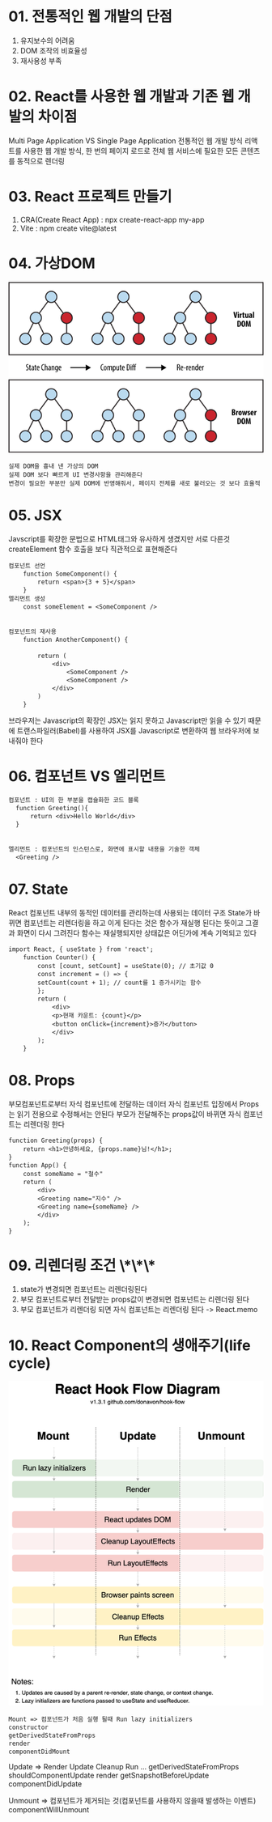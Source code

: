 <h1>01.  전통적인 웹 개발의 단점</h1>

1) 유지보수의 어려움
2) DOM 조작의 비효율성
3) 재사용성 부족

<h1>02.  React를 사용한 웹 개발과 기존 웹 개발의 차이점</h1>
    Multi Page Application VS Single Page Application
    전통적인 웹 개발 방식 리액트를 사용한 웹 개발 방식, 한 번의 페이지 로드로 전체 웹 서비스에 필요한 모든 콘텐츠를 동적으로 렌더링

<h1>03. React 프로젝트 만들기</h1>

1. CRA(Create React App) : npx create-react-app my-app
2. Vite : npm create vite@latest

<h1>04.  가상DOM</h1>

![alt text](image.png)

    실제 DOM을 흉내 낸 가상의 DOM
    실제 DOM 보다 빠르게 UI 변경사항을 관리해준다
    변경이 필요한 부분만 실제 DOM에 반영해줘서, 페이지 전체를 새로 불러오는 것 보다 효율적

<h1>05.  JSX</h1>
    Javscript를 확장한 문법으로 HTML태그와 유사하게 생겼지만 서로 다른것
    createElement 함수 호출을 보다 직관적으로 표현해준다

    컴포넌트 선언
        function SomeComponent() {
            return <span>{3 + 5}</span>
        }
    엘리먼트 생성
        const someElement = <SomeComponent />


    컴포넌트의 재사용
        function AnotherComponent() {

            return (
    	        <div>
    		        <SomeComponent />
    		        <SomeComponent />
    	        </div>
            )
        }

브라우저는 Javascript의 확장인 JSX는 읽지 못하고 Javascript만 읽을 수 있기 때문에 트랜스파일러(Babel)를 사용하여 JSX를 Javascript로 변환하여 웹 브라우저에 보내줘야 한다

<h1>06.  컴포넌트 VS 엘리먼트</h1>

    컴포넌트 : UI의 한 부분을 캡슐화한 코드 블록
      function Greeting(){
          return <div>Hello World</div>
      }
  

    엘리먼트 : 컴포넌트의 인스턴스로, 화면에 표시할 내용을 기술한 객체
      <Greeting />

<h1>07.  State</h1>
    React 컴포넌트 내부의 동적인 데이터를 관리하는데 사용되는 데이터 구조
    State가 바뀌면 컴포넌트는 리렌더링을 하고 이게 된다는 것은 함수가 재실행 된다는 뜻이고 그결과 화면이 다시 그려진다
    함수는 재실행되지만 상태값은 어딘가에 계속 기억되고 있다
    
    import React, { useState } from 'react';
        function Counter() {
            const [count, setCount] = useState(0); // 초기값 0
            const increment = () => {
            setCount(count + 1); // count를 1 증가시키는 함수
            };
            return (
                <div>
                <p>현재 카운트: {count}</p>
                <button onClick={increment}>증가</button>
                </div>
            );
        }
    

<h1>08.  Props</h1>
    부모컴포넌트로부터 자식 컴포넌트에 전달하는 데이터
    자식 컴포넌트 입장에서 Props는 읽기 전용으로 수정해서는 안된다
    부모가 전달해주는 props값이 바뀌면 자식 컴포넌트는 리렌더링 한다

    function Greeting(props) {
        return <h1>안녕하세요, {props.name}님!</h1>;
    }
    function App() {
        const someName = "철수"
        return (
            <div>
            <Greeting name="지수" />
            <Greeting name={someName} />
            </div>
        );
    }
<h1>09.  리렌더링 조건 \*\*\*</h1>

1) state가 변경되면 컴포넌트는 리렌더링된다
2) 부모 컴포넌트로부터 전달받는 props값이 변경되면 컴포넌트는 리렌더링 된다
3) 부모 컴포넌트가 리렌더링 되면 자식 컴포넌트는 리렌더링 된다 -> React.memo

<h1>10. React Component의 생애주기(life cycle)</h1>

![alt text](image-1.png)
    
    Mount => 컴포넌트가 처음 실행 될때 Run lazy initializers
    constructor
    getDerivedStateFromProps
    render
    componentDidMount

Update => Render Update Cleanup Run ...
getDerivedStateFromProps
shouldComponentUpdate
render
getSnapshotBeforeUpdate
componentDidUpdate

Unmount => 컴포넌트가 제거되는 것(컴포넌트를 사용하지 않을때 발생하는 이벤트)
componentWillUnmount
